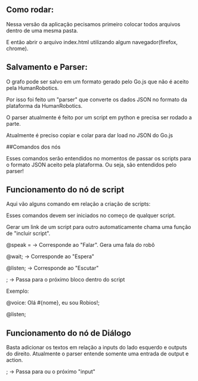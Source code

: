 
## Como rodar:
Nessa versão da aplicação pecisamos primeiro colocar todos arquivos dentro de uma mesma pasta. 

E então abrir o arquivo index.html utilizando algum navegador(firefox, chrome). 

## Salvamento e Parser:
O grafo pode ser salvo em um formato gerado pelo Go.js que não é aceito pela HumanRobotics.

Por isso foi feito um "parser" que converte os dados JSON no formato da plataforma da HumanRobotics.

O parser atualmente é feito por um script em python e precisa ser rodado a parte.

Atualmente é preciso copiar e colar para dar load no JSON do Go.js

##Comandos dos nós

Esses comandos serão entendidos no momentos de passar os scripts para o formato JSON aceito pela plataforma.
Ou seja, são entendidos pelo parser!

  ## Funcionamento do nó de script
  Aqui vão alguns comando em relação a criação de scripts: 
  
  Esses comandos devem ser iniciados no começo de qualquer script.
  
  Gerar um link de um script para outro automaticamente chama uma função de "incluir script".
  
  @speak =      -> Corresponde ao "Falar". Gera uma fala do robô 
  
  @wait;       -> Corresponde ao "Espera" 
  
  @listen;     -> Corresponde ao "Escutar" 
  
  ;            -> Passa para o próximo bloco dentro do script
  
  Exemplo:
  
  @voice: Olá #{nome}, eu sou Robios!;
  
  @listen;
  
  ## Funcionamento do nó de Diálogo
  Basta adicionar os textos em relação a inputs do lado esquerdo e outputs do direito.
  Atualmente o parser entende somente uma entrada de output e action.
  
  ;            -> Passa para ou o próximo "input"
  

